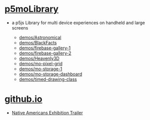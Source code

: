 # [p5moLibrary](https://github.com/molab-itp/p5moLibrary)

- a p5js Library for multi device experiences on handheld and large screens

  - [demos/Astronomical](demos/Astronomical?v=35)
  - [demos/BlackFacts](demos/BlackFacts?v=35)
  - [demos/firebase-gallery-1](demos/firebase-gallery-1/)
  - [demos/firebase-gallery-2](demos/firebase-gallery-2)
  - [demos/Heavenly3D](demos/Heavenly3D?v=35)
  - [demos/mo-pixel-grid](demos/mo-pixel-grid?v=35)
  - [demos/mo-storage-1](demos/mo-storage-1)
  - [demos/mo-storage-dashboard](demos/mo-storage-dashboard?v=35)
  - [demos/timed-drawing-class](demos/timed-drawing-class)

# [github.io](https://molab-itp.github.io/p5moLibrary/src?v=35)

- [Native Americans Exhibition Trailer](demos/BlackFacts?v=35&playlist=hpjNGTYvpxw)

<!--
# https://www.youtube.com/watch?v=hpjNGTYvpxw
# The Land Carries Our Ancestors: Contemporary Art by Native Americans Exhibition Trailer
 -->
